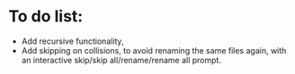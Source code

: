 # To do list:
- Add recursive functionality,
- Add skipping on collisions, to avoid renaming the same files again, with an interactive skip/skip all/rename/rename all prompt.
